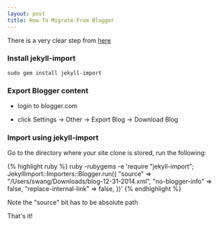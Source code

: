 ```yaml
---
layout: post
title: How To Migrate From Blogger
---
```


There is a very clear step from [here](http://import.jekyllrb.com/docs/blogger/)

###  Install jekyll-import

```
sudo gem install jekyll-import
```

### Export Blogger content

- login to blogger.com

- click Settings -> Other -> Export Blog -> Download Blog

### Import using jekyll-import

Go to the directory where your site clone is stored, run the following:

{% highlight ruby %}
ruby -rubygems -e 'require "jekyll-import";
JekyllImport::Importers::Blogger.run({
        "source"                => "/Users/swang/Downloads/blog-12-31-2014.xml",
        "no-blogger-info"       => false,
        "replace-internal-link" => false,
        })'
{% endhighlight %}

Note the "source" bit has to be absolute path

That's it!

